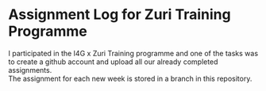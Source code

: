 # Assignment Log for Zuri Training Programme

I participated in the I4G x Zuri Training programme and one of the tasks was to create a github account and upload all our already completed assignments.
<br>
The assignment for each new week is stored in a branch in this repository.
